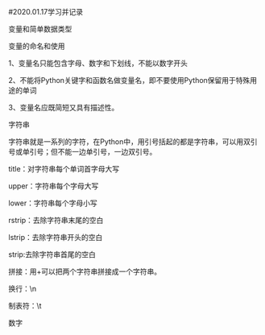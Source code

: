 #2020.01.17学习并记录

变量和简单数据类型

变量的命名和使用

1、变量名只能包含字母、数字和下划线，不能以数字开头

2、不能将Python关键字和函数名做变量名，即不要使用Python保留用于特殊用途的单词

3、变量名应既简短又具有描述性。

字符串

字符串就是一系列的字符，在Python中，用引号括起的都是字符串，可以用双引号或单引号；但不能一边单引号，一边双引号。

title：对字符串每个单词首字母大写

upper：字符串每个字母大写

lower：字符串每个字母小写

rstrip：去除字符串末尾的空白

lstrip：去除字符串开头的空白

strip:去除字符串首尾的空白

拼接：用+可以把两个字符串拼接成一个字符串。

换行：\n

制表符：\t


数字
